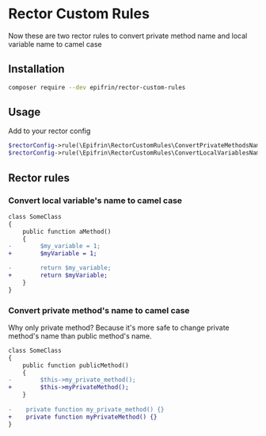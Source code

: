 # Rector Custom Rules
Now these are two rector rules to convert private method name and local variable name to camel case

## Installation
```bash
composer require --dev epifrin/rector-custom-rules
```

## Usage
Add to your rector config

```php
$rectorConfig->rule(\Epifrin\RectorCustomRules\ConvertPrivateMethodsNameToCamelCaseRector::class);
$rectorConfig->rule(\Epifrin\RectorCustomRules\ConvertLocalVariablesNameToCamelCaseRector::class);
```

## Rector rules

### Convert local variable's name to camel case
```diff
class SomeClass 
{
    public function aMethod() 
    {
-        $my_variable = 1;
+        $myVariable = 1;

-        return $my_variable;
+        return $myVariable;
    }
}
```

### Convert private method's name to camel case
Why only private method? Because it's more safe to change private method's name than public method's name.

```diff
class SomeClass 
{
    public function publicMethod() 
    {
-        $this->my_private_method();
+        $this->myPrivateMethod();
    }
    
-    private function my_private_method() {}
+    private function myPrivateMethod() {}
}
```